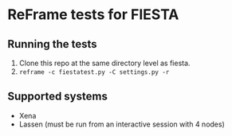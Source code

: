 # ReFrame tests for FIESTA

## Running the tests

1. Clone this repo at the same directory level as fiesta.
1. `reframe -c fiestatest.py -C settings.py -r`

## Supported systems

- Xena
- Lassen (must be run from an interactive session with 4 nodes)
